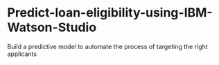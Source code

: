 # Predict-loan-eligibility-using-IBM-Watson-Studio
Build a predictive model to automate the process of targeting the right applicants
